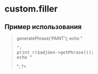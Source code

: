 # custom.filler

## Пример использования
><?
>$phraseGen=new \Custom\Filler\Model\TextInput();
>$adjGen=new \Custom\Filler\Model\AdjectiveGenerator($phraseGen);
>$adjGen->generatePhrase('PAINT');
>echo "<pre>";
>print_r($adjGen->getPhrase());
>echo "</pre>";
>?>

